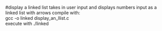 #display a linked list
takes in user input and displays numbers input as a linked list with arrows 
compile with: \
gcc -o linked display_an_llist.c \
execute with
./linked
